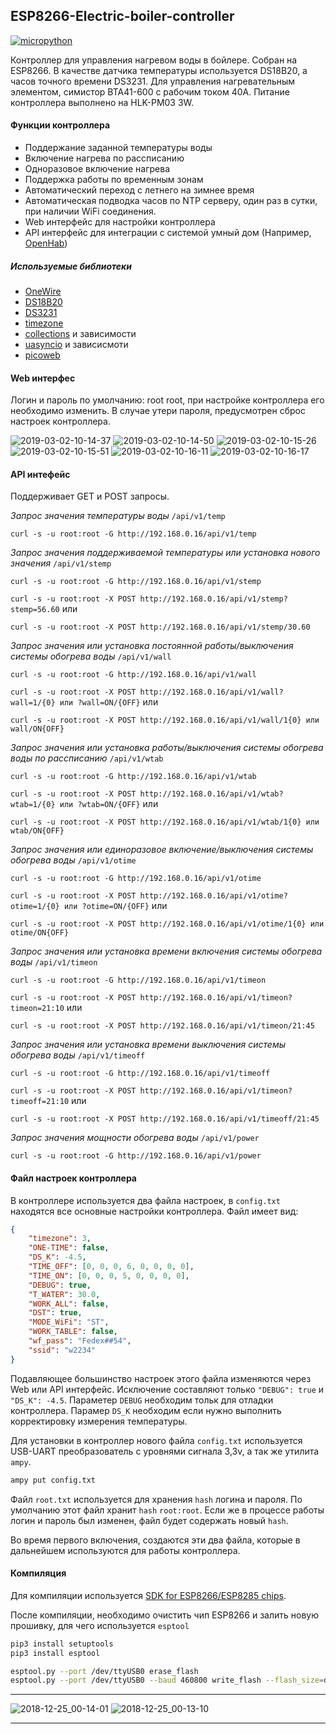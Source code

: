 ## ESP8266-Electric-boiler-controller

[![micropython](https://user-images.githubusercontent.com/13176091/53680744-4dfcc080-3ce8-11e9-94e1-c7985181d6a5.png)](https://micropython.org/)

Контроллер для управления нагревом воды в бойлере. Собран на ESP8266. В качестве датчика температуры используется DS18B20, а часов точного времени DS3231. Для управления нагревательным элементом, симистор BTA41-600 с рабочим током 40А. Питание контроллера выполнено на HLK-PM03 3W.

#### Функции контроллера
* Поддержание заданной температуры воды
* Включение нагрева по рассписанию
* Одноразовое включение нагрева
* Поддержка работы по временным зонам
* Автоматический переход с летнего на зимнее время
* Автоматическая подводка часов по NTP серверу, один раз в сутки, при наличии WiFi соединения.
* Web интерфейс для настройки контроллера
* API интерфейс для интеграции с системой умный дом (Например, [OpenHab](https://www.openhab.org/))

##### Используемые библиотеки
* [OneWire](https://github.com/micropython/micropython/blob/master/drivers/onewire/onewire.py)
* [DS18B20](https://github.com/micropython/micropython/blob/master/drivers/onewire/ds18x20.py)
* [DS3231](https://github.com/gwvsol/ESP8266-i2c-DS3231)
* [timezone](https://github.com/gwvsol/ESP8266-TimeZone)
* [collections](https://github.com/micropython/micropython-lib/tree/master/collections/collections) и зависимости
* [uasyncio](https://github.com/micropython/micropython-lib/tree/master/uasyncio/uasyncio) и зависисмоти
* [picoweb](https://github.com/pfalcon/picoweb)

#### Web интерфес
Логин и пароль по умолчанию: root root, при настройке контроллера его необходимо изменить. В случае утери пароля, предусмотрен сброс настроек контроллера.

![2019-03-02-10-14-37](https://user-images.githubusercontent.com/13176091/53681250-8ce24480-3cef-11e9-8c19-a6087d8a1010.png) 
![2019-03-02-10-14-50](https://user-images.githubusercontent.com/13176091/53681259-a5eaf580-3cef-11e9-9e6d-dfa91ab67fbf.png) 
![2019-03-02-10-15-26](https://user-images.githubusercontent.com/13176091/53681273-c915a500-3cef-11e9-907d-9d1ab44bf3b6.png) 
![2019-03-02-10-15-51](https://user-images.githubusercontent.com/13176091/53681332-b485dc80-3cf0-11e9-8520-b8c29e8a927e.png) 
![2019-03-02-10-16-11](https://user-images.githubusercontent.com/13176091/53681348-ff9fef80-3cf0-11e9-970f-df6319f08843.png) 
![2019-03-02-10-16-17](https://user-images.githubusercontent.com/13176091/53681366-4c83c600-3cf1-11e9-80f3-bbab6f49703a.png)

#### API интефейс
Поддерживает GET и POST запросы.

*Запрос значения температуры воды* ```/api/v1/temp```

```curl -s -u root:root -G http://192.168.0.16/api/v1/temp```

*Запрос значения поддерживаемой температуры или установка нового значения* ```/api/v1/stemp```

```curl -s -u root:root -G http://192.168.0.16/api/v1/stemp```

```curl -s -u root:root -X POST http://192.168.0.16/api/v1/stemp?stemp=56.60``` или

```curl -s -u root:root -X POST http://192.168.0.16/api/v1/stemp/30.60```

*Запрос значения или установка постоянной работы/выключения системы обогрева воды* ```/api/v1/wall```

```curl -s -u root:root -G http://192.168.0.16/api/v1/wall```

```curl -s -u root:root -X POST http://192.168.0.16/api/v1/wall?wall=1/{0} или ?wall=ON/{OFF}``` или

```curl -s -u root:root -X POST http://192.168.0.16/api/v1/wall/1{0} или wall/ON{OFF}```

*Запрос значения или установка работы/выключения системы обогрева воды по рассписанию* ```/api/v1/wtab```

```curl -s -u root:root -G http://192.168.0.16/api/v1/wtab```

```curl -s -u root:root -X POST http://192.168.0.16/api/v1/wtab?wtab=1/{0} или ?wtab=ON/{OFF}``` или

```curl -s -u root:root -X POST http://192.168.0.16/api/v1/wtab/1{0} или wtab/ON{OFF}```

*Запрос значения или единоразовое включение/выключения системы обогрева воды* ```/api/v1/otime```

```curl -s -u root:root -G http://192.168.0.16/api/v1/otime```

```curl -s -u root:root -X POST http://192.168.0.16/api/v1/otime?otime=1/{0} или ?otime=ON/{OFF}``` или

```curl -s -u root:root -X POST http://192.168.0.16/api/v1/otime/1{0} или otime/ON{OFF}```

*Запрос значения или установка времени включения системы обогрева воды* ```/api/v1/timeon```

```curl -s -u root:root -G http://192.168.0.16/api/v1/timeon```

```curl -s -u root:root -X POST http://192.168.0.16/api/v1/timeon?timeon=21:10``` или

```curl -s -u root:root -X POST http://192.168.0.16/api/v1/timeon/21:45```

*Запрос значения или установка времени выключения системы обогрева воды* ```/api/v1/timeoff```

```curl -s -u root:root -G http://192.168.0.16/api/v1/timeoff```

```curl -s -u root:root -X POST http://192.168.0.16/api/v1/timeon?timeoff=21:10``` или

```curl -s -u root:root -X POST http://192.168.0.16/api/v1/timeoff/21:45```

*Запрос значения мощности обогрева воды* ```/api/v1/power```

```curl -s -u root:root -G http://192.168.0.16/api/v1/power```

#### Файл настроек контроллера
В контроллере используется два файла настроек, в ```config.txt``` находятся все основные настройки контроллера. Файл имеет вид:
```json
{
    "timezone": 3, 
    "ONE-TIME": false, 
    "DS_K": -4.5, 
    "TIME_OFF": [0, 0, 0, 6, 0, 0, 0, 0], 
    "TIME_ON": [0, 0, 0, 5, 0, 0, 0, 0], 
    "DEBUG": true, 
    "T_WATER": 30.0, 
    "WORK_ALL": false, 
    "DST": true, 
    "MODE_WiFi": "ST", 
    "WORK_TABLE": false, 
    "wf_pass": "Fedex##54", 
    "ssid": "w2234"
}
```

Подавляющее большинство настроек этого файла изменяются через Web или API интерфейс. Исключение составляют только ```"DEBUG": true``` и ```"DS_K": -4.5```. Параметер ```DEBUG``` необходим тольк для отладки контроллера. Парамер ```DS_K``` необходим если нужно выполнить корректировку измерения температуры.

Для установки в контроллер нового файла ```config.txt``` используется USB-UART преобразователь с уровнями сигнала 3,3v, а так же утилита ```ampy```.
```bash
ampy put config.txt
```
Файл ```root.txt``` используется для хранения ```hash``` логина и пароля. По умолчанию этот файл хранит ```hash``` ```root:root```. Если же в процессе работы логин и пароль был изменен, файл будет содержать новый ```hash```.

Во время первого включения, создаются эти два файла, которые в дальнейшем используются для работы контроллера.

#### Компиляция
Для компиляции используется [SDK for ESP8266/ESP8285 chips](https://github.com/pfalcon/esp-open-sdk). 

После компиляции, необходимо очистить чип ESP8266 и залить новую прошивку, для чего используется ```esptool```
```bash
pip3 install setuptools
pip3 install esptool
```
```bash
esptool.py --port /dev/ttyUSB0 erase_flash
esptool.py --port /dev/ttyUSB0 --baud 460800 write_flash --flash_size=detect -fm dio 0 firmware-combined.bin
```
***
![2018-12-25_00-14-01](https://user-images.githubusercontent.com/13176091/53683429-59141880-3d09-11e9-99ac-9264537ced6f.png)
![2018-12-25_00-13-10](https://user-images.githubusercontent.com/13176091/53683434-73e68d00-3d09-11e9-9c34-9804adbb2fb1.png)
***







